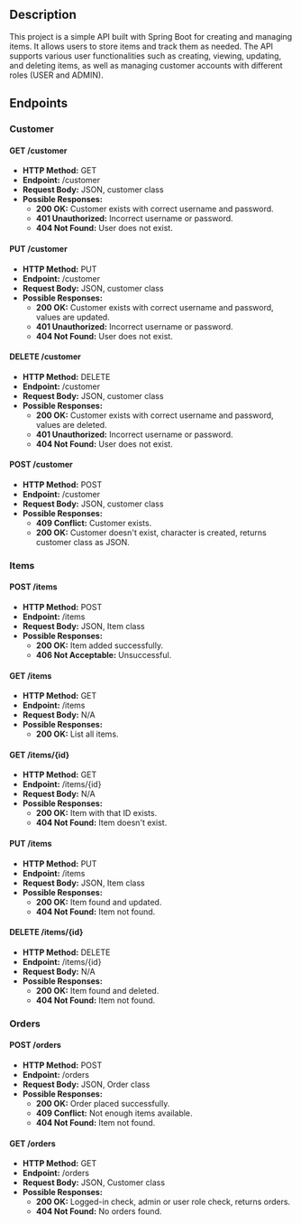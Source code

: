 ## Description

This project is a simple API built with Spring Boot for creating and managing items. It allows users to store items and track them as needed. The API supports various user functionalities such as creating, viewing, updating, and deleting items, as well as managing customer accounts with different roles (USER and ADMIN).

## Endpoints

### Customer

#### GET /customer

- **HTTP Method:** GET
- **Endpoint:** /customer
- **Request Body:** JSON, customer class
- **Possible Responses:**
  - **200 OK:** Customer exists with correct username and password.
  - **401 Unauthorized:** Incorrect username or password.
  - **404 Not Found:** User does not exist.

#### PUT /customer

- **HTTP Method:** PUT
- **Endpoint:** /customer
- **Request Body:** JSON, customer class
- **Possible Responses:**
  - **200 OK:** Customer exists with correct username and password, values are updated.
  - **401 Unauthorized:** Incorrect username or password.
  - **404 Not Found:** User does not exist.

#### DELETE /customer

- **HTTP Method:** DELETE
- **Endpoint:** /customer
- **Request Body:** JSON, customer class
- **Possible Responses:**
  - **200 OK:** Customer exists with correct username and password, values are deleted.
  - **401 Unauthorized:** Incorrect username or password.
  - **404 Not Found:** User does not exist.

#### POST /customer

- **HTTP Method:** POST
- **Endpoint:** /customer
- **Request Body:** JSON, customer class
- **Possible Responses:**
  - **409 Conflict:** Customer exists.
  - **200 OK:** Customer doesn't exist, character is created, returns customer class as JSON.

### Items

#### POST /items

- **HTTP Method:** POST
- **Endpoint:** /items
- **Request Body:** JSON, Item class
- **Possible Responses:**
  - **200 OK:** Item added successfully.
  - **406 Not Acceptable:** Unsuccessful.

#### GET /items

- **HTTP Method:** GET
- **Endpoint:** /items
- **Request Body:** N/A
- **Possible Responses:**
  - **200 OK:** List all items.

#### GET /items/{id}

- **HTTP Method:** GET
- **Endpoint:** /items/{id}
- **Request Body:** N/A
- **Possible Responses:**
  - **200 OK:** Item with that ID exists.
  - **404 Not Found:** Item doesn't exist.

#### PUT /items

- **HTTP Method:** PUT
- **Endpoint:** /items
- **Request Body:** JSON, Item class
- **Possible Responses:**
  - **200 OK:** Item found and updated.
  - **404 Not Found:** Item not found.

#### DELETE /items/{id}

- **HTTP Method:** DELETE
- **Endpoint:** /items/{id}
- **Request Body:** N/A
- **Possible Responses:**
  - **200 OK:** Item found and deleted.
  - **404 Not Found:** Item not found.

### Orders

#### POST /orders

- **HTTP Method:** POST
- **Endpoint:** /orders
- **Request Body:** JSON, Order class
- **Possible Responses:**
  - **200 OK:** Order placed successfully.
  - **409 Conflict:** Not enough items available.
  - **404 Not Found:** Item not found.

#### GET /orders

- **HTTP Method:** GET
- **Endpoint:** /orders
- **Request Body:** JSON, Customer class
- **Possible Responses:**
  - **200 OK:** Logged-in check, admin or user role check, returns orders.
  - **404 Not Found:** No orders found.

